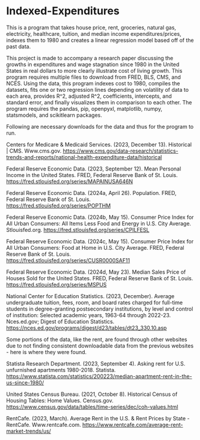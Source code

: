 # Indexed-Expenditures

This is a program that takes house price, rent, groceries, natural gas, electricity, healthcare, tuition, and median income expenditures/prices, indexes them to 1980 and creates a linear regression model based off of the past data.

This project is made to accompany a research paper discussing the growths in expenditures and wage stagnation since 1980 in the United States in real dollars to more clearly illustrate cost of living growth. This program requires multiple files to download from FRED, BLS, CMS, and NCES. Using the data, this program indexes cost to 1980, compiles the datasets, fits one or two regression lines depending on volatility of data to each area, provides R^2, adjusted R^2, coefficients, intercepts, and standard error, and finally visualizes them in comparison to each other. 
The program requires the pandas, pip, openpyxl, matplotlib, numpy, statsmodels, and scikitlearn packages.

Following are necessary downloads for the data and thus for the program to run.


Centers for Medicare & Medicaid Services. (2023, December 13). Historical | CMS. Www.cms.gov. https://www.cms.gov/data-research/statistics-trends-and-reports/national-health-expenditure-data/historical

Federal Reserve Economic Data. (2023, September 12). Mean Personal Income in the United States. FRED, Federal Reserve Bank of St. Louis. https://fred.stlouisfed.org/series/MAPAINUSA646N

Federal Reserve Economic Data. (2024a, April 26). Population. FRED, Federal Reserve Bank of St. Louis. https://fred.stlouisfed.org/series/POPTHM

Federal Reserve Economic Data. (2024b, May 15). Consumer Price Index for All Urban Consumers: All Items Less Food and Energy in U.S. City Average. Stlouisfed.org. https://fred.stlouisfed.org/series/CPILFESL

Federal Reserve Economic Data. (2024c, May 15). Consumer Price Index for All Urban Consumers: Food at Home in U.S. City Average. FRED, Federal Reserve Bank of St. Louis. https://fred.stlouisfed.org/series/CUSR0000SAF11

Federal Reserve Economic Data. (2024d, May 23). Median Sales Price of Houses Sold for the United States. FRED, Federal Reserve Bank of St. Louis. https://fred.stlouisfed.org/series/MSPUS

National Center for Education Statistics. (2023, December). Average undergraduate tuition, fees, room, and board rates charged for full-time students in degree-granting postsecondary institutions, by level and control of institution: Selected academic years, 1963-64 through 2022-23. Nces.ed.gov; Digest of Education Statistics. https://nces.ed.gov/programs/digest/d23/tables/dt23_330.10.asp


Some portions of the data, like the rent, are found through other websites due to not finding consistent downloadable data from the previous websites - here is where they were found.

Statista Research Department. (2023, September 4). Asking rent for U.S. unfurnished apartments 1980-2018. Statista. https://www.statista.com/statistics/200223/median-apartment-rent-in-the-us-since-1980/

United States Census Bureau. (2021, October 8). Historical Census of Housing Tables: Home Values. Census.gov. https://www.census.gov/data/tables/time-series/dec/coh-values.html

RentCafe. (2023, March). Average Rent in the U.S. & Rent Prices by State - RentCafe. Www.rentcafe.com. https://www.rentcafe.com/average-rent-market-trends/us/

